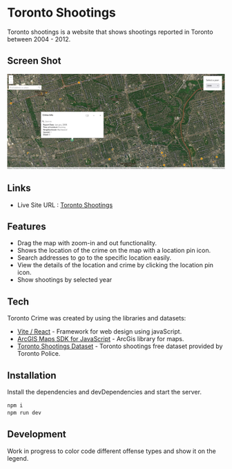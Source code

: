 # Toronto Shootings

Toronto shootings is a website that shows shootings reported in Toronto between 2004 - 2012.

## Screen Shot

![](./public/desktop_preview/toronto-shootings-desktop-preview.png)

## Links

- Live Site URL : [Toronto Shootings](https://torontoshootings.vercel.app/)

## Features

- Drag the map with zoom-in and out functionality.
- Shows the location of the crime on the map with a location pin icon.
- Search addresses to go to the specific location easily.
- View the details of the location and crime by clicking the location pin icon.
- Show shootings by selected year

## Tech

Toronto Crime was created by using the libraries and datasets:

- [Vite / React](https://vitejs.dev/) - Framework for web design using javaScript.
- [ArcGIS Maps SDK for JavaScript](https://developers.arcgis.com/documentation/mapping-apis-and-services/) - ArcGis library for maps.
- [Toronto Shootings Dataset](https://data.torontopolice.on.ca/datasets/64ddeca12da34403869968ec725e23c4_0/explore?location=17.454441%2C-39.812766%2C2.57&showTable=true) - Toronto shootings free dataset provided by Toronto Police.

## Installation

Install the dependencies and devDependencies and start the server.

```sh
npm i
npm run dev
```

## Development

Work in progress to color code different offense types and show it on the legend.
